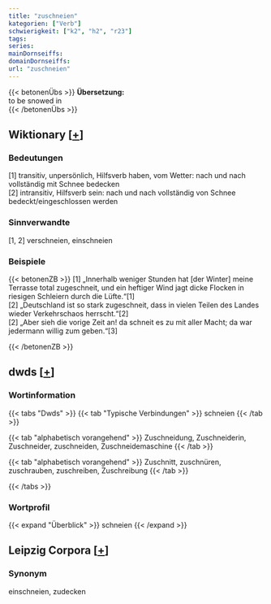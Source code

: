 ```yaml
---
title: "zuschneien"
kategorien: ["Verb"]
schwierigkeit: ["k2", "h2", "r23"]
tags:
series:
mainDornseiffs:
domainDornseiffs:
url: "zuschneien"
---
```


{{< betonenÜbs >}}
**Übersetzung:**  
to be snowed in  
{{< /betonenÜbs >}}

## Wiktionary [[+](https://de.wiktionary.org/wiki/zuschneien)]

### Bedeutungen
[1] transitiv, unpersönlich, Hilfsverb haben, vom Wetter: nach und nach vollständig mit Schnee bedecken  
[2] intransitiv, Hilfsverb sein: nach und nach vollständig von Schnee bedeckt/eingeschlossen werden  

### Sinnverwandte
[1, 2] verschneien, einschneien  

### Beispiele
{{< betonenZB >}}
[1] „Innerhalb weniger Stunden hat [der Winter] meine Terrasse total zugeschneit, und ein heftiger Wind jagt dicke Flocken in riesigen Schleiern durch die Lüfte.“[1]  
[2] „Deutschland ist so stark zugeschneit, dass in vielen Teilen des Landes wieder Verkehrschaos herrscht.“[2]  
[2] „Aber sieh die vorige Zeit an! da schneit es zu mit aller Macht; da war jedermann willig zum geben.“[3]  

{{< /betonenZB >}}


## dwds [[+](https://www.dwds.de/wb/zuschneien)]

### Wortinformation
{{< tabs "Dwds" >}}
{{< tab "Typische Verbindungen" >}}
schneien
{{< /tab >}}

{{< tab "alphabetisch vorangehend" >}}
Zuschneidung, Zuschneiderin, Zuschneider, zuschneiden, Zuschneidemaschine
{{< /tab >}}

{{< tab "alphabetisch vorangehend" >}}
Zuschnitt, zuschnüren, zuschrauben, zuschreiben, Zuschreibung
{{< /tab >}}

{{< /tabs >}}

### Wortprofil
{{< expand "Überblick" >}} schneien {{< /expand >}}

## Leipzig Corpora [[+](https://corpora.uni-leipzig.de/en/res?word=zuschneien&corpusId=deu_newscrawl-public_2018)]


### Synonym
einschneien, zudecken

